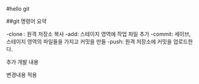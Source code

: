 #hello git

##git 명령어 요약

-clone : 원격 저장소 복사
-add: 스테이지 영역에 작업 파일 추가
-commit: 세이브, 스테이지 영역의 파일들을 가지고 커밋을 만들
-push: 원격 저장소에 커밋을 업로드한다.

추가 개발 내용 

변경내용 적용